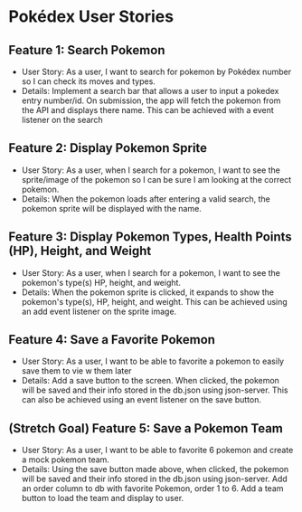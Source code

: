 # Pokédex User Stories

## Feature 1: Search Pokemon
* User Story: As a user, I want to search for pokemon by Pokédex number so I can check its moves and types.
* Details: Implement a search bar that allows a user to input a pokedex entry number/id. On submission, the app will fetch the pokemon from the API and displays there name. This can be achieved with a event listener on the search

## Feature 2: Display Pokemon Sprite
* User Story: As a user, when I search for a pokemon, I want to see the sprite/image of the pokemon so I can be sure I am looking at the correct pokemon.
* Details: When the pokemon loads after entering a valid search, the pokemon sprite will be displayed with the name.

## Feature 3: Display Pokemon Types, Health Points (HP), Height, and Weight
* User Story: As a user, when I search for a pokemon, I want to see the pokemon's type(s) HP, height, and weight.
* Details: When the pokemon sprite is clicked, it expands to show the pokemon's type(s), HP, height, and weight. This can be achieved using an add event listener on the sprite image.

## Feature 4: Save a Favorite Pokemon
* User Story: As a user, I want to be able to favorite a pokemon to easily save them to vie w them later
* Details: Add a save button to the screen. When clicked, the pokemon will be saved and their info stored in the db.json using json-server. This can also be achieved using an event listener on the save button.

## (Stretch Goal) Feature 5: Save a Pokemon Team
* User Story: As a user, I want to be able to favorite 6 pokemon and create a mock pokemon team.
* Details: Using the save button made above, when clicked, the pokemon will be saved and their info stored in the db.json using json-server. Add an order column to db with favorite Pokemon, order 1 to 6. Add a team button to load the team and display to user.
